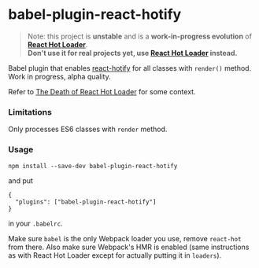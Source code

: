 # babel-plugin-react-hotify

>Note: this project is **unstable** and is a **work-in-progress evolution** of **[React Hot Loader](http://gaearon.github.io/react-hot-loader)**.  
>**Don't use it for real projects yet, use [React Hot Loader](http://gaearon.github.io/react-hot-loader) instead.**

Babel plugin that enables [react-hotify](https://github.com/gaearon/react-hotify) for all classes with `render()` method.  
Work in progress, alpha quality.  

Refer to [The Death of React Hot Loader](https://medium.com/@dan_abramov/the-death-of-react-hot-loader-765fa791d7c4) for some context.

### Limitations

Only processes ES6 classes with `render` method.

### Usage

```
npm install --save-dev babel-plugin-react-hotify
```

and put

```
{
  "plugins": ["babel-plugin-react-hotify"]
}
```

in your `.babelrc`.

Make sure `babel` is the only Webpack loader you use, remove `react-hot` from there. Also make sure Webpack's HMR is enabled (same instructions as with React Hot Loader except for actually putting it in `loaders`).
